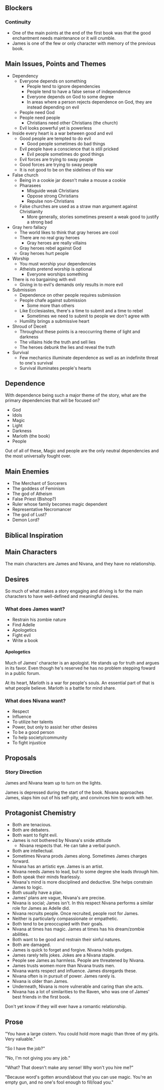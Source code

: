 ## Blockers

### Continuity

* One of the main points at the end of the first book was that the good enchantment needs maintenance or it will crumble.
* James is one of the few or only character with memory of the previous book.

## Main Issues, Points and Themes

* Dependency
  * Everyone depends on something
    * People tend to ignore dependencies
    * People tend to have a false sense of independence
    * Everyone depends on God to some degree
    * In areas where a person rejects dependence on God, they are instead depending on evil
  * People need God
  * People need people
    * Christians need other Christians (the church)
  * Evil looks powerful yet is powerless
* Inside every heart is a war between good and evil
  * Good people are tempted to do evil
    * Good people sometimes do bad things
  * Evil people have a conscience that is still pricked
    * Evil people sometimes do good things
  * Evil forces are trying to sway people
  * Good forces are trying to sway people
  * It is not good to be on the sidelines of this war
* False church
  * Being in a cookie jar doesn't make a mouse a cookie
  * Pharasees
    * Misguide weak Christians
    * Oppose strong Christians
    * Repulse non-Christians
  * False churches are used as a straw man argument against Christianity
    * More generally, stories sometimes present a weak good to justify a strong bad
* Gray hero fallacy
  * The world likes to think that gray heroes are cool
  * There are no real gray heroes
    * Gray heroes are really villains
  * Gray heroes rebel against God
  * Gray heroes hurt people
* Worship
  * You must worship your dependencies
  * Atheists pretend worship is optional
    * Everyone worships something
* There is no bargaining with evil
  * Giving in to evil's demands only results in more evil
* Submission
  * Dependence on other people requires submission
  * People chafe against submission
    * Some more than others
  * Like Ecclesiastes, there's a time to submit and a time to rebel
    * Sometimes we need to submit to people we don't agree with
  * Humility brings a submissive heart
* Shroud of Deceit
  * Throughout these points is a reoccurring theme of light and darkness
  * The villains hide the truth and sell lies
  * The heroes debunk the lies and reveal the truth
* Survival
  * Few mechanics illuminate dependence as well as an indefinite threat to one's survival
  * Survival illuminates people's hearts

## Dependence

With dependence being such a major theme of the story, what are the primary dependencies that will be focused on?

* God
* Idols
* Magic
* Light
* Darkness
* Marloth (the book)
* People

Out of all of these, Magic and people are the only neutral dependencies and the most universally fought over.

## Main Enemies

* The Merchant of Sorcerers
* The goddess of Feminism
* The god of Atheism
* False Priest (Bishop?)
* Ruler whose family becomes magic dependent
* Representative Necromancer
* The god of Lust?
* Demon Lord?

## Biblical Inspiration

## Main Characters

The main characters are James and Nivana, and they have no relationship.

## Desires

So much of what makes a story engaging and driving is for the main characters to have well-defined and meaningful desires.

### What does James want?

* Restrain his zombie nature
* Find Adelle
* Apologetics
* Fight evil
* Write a book

#### Apologetics

Much of James' character is an apologist.  He stands up for truth and argues in its favor.  Even though he's reserved he has no problem stepping foward in a public forum.

At its heart, Marloth is a war for people's souls.  An essential part of that is what people believe.  Marloth is a battle for mind share.

### What does Nivana want?

- Respect
- Influence
- To utilize her talents
- Power, but only to assist her other desires
- To be a good person
- To help society/community
- To fight injustice

## Proposals

### Story Direction

James and Nivana team up to turn on the lights.

James is depressed during the start of the book.  Nivana approaches James, slaps him out of his self-pity, and convinces him to work with her.

## Protagonist Chemistry

* Both are tenacious.
* Both are debaters.
* Both want to fight evil.
* James is not bothered by Nivana's snide attitude
  * Nivana respects that.  He can take a verbal punch.
* Both are intellectual.
* Sometimes Nivana prods James along.  Sometimes James charges forward.
* Nivana has an artistic eye.  James is an artist.
* Nivana needs James to lead, but to some degree she leads *through* him.
* Both speak their minds fearlessly.
* Nivana's mind is more disciplined and deductive.  She helps constrain James to logic.
* Both usually have a plan.
* James' plans are vague, Nivana's are precise.
* Nivana is social; James isn't.  In this respect Nivana performs a similar role for James as Adelle did.
* Nivana recruits people.  Once recruited, people root for James.
* Neither is particularly compassionate or empathetic.
* Both tend to be preoccupied with their goals.
* Nivana at times has magic.  James at times has his dream/zombie abilities.
* Both want to be good and restrain their sinful natures.
* Both are damaged.
* James is quick to forget and forgive.  Nivana holds grudges.
* James rarely tells jokes.  Jokes are a Nivana staple.
* People see James as harmless.  People are threatened by Nivana.
* James trusts women more than Nivana trusts men.
* Nivana wants respect and influence.  James disregards these.
* Nivana often is in pursuit of power.  James rarely is.
* Nivana is older than James.
* Underneath, Nivana is more vulnerable and caring than she acts.
* Nivana has a lot of similarities to the Raven, who was one of James' best friends in the first book.

Don't yet know if they will ever have a romantic relationship.

## Prose

"You have a large cistern.  You could hold more magic than three of my girls.  Very valuable."

"So I have the job?"

"No, I'm not giving you any job."

"What?  That doesn't make any sense!  Why won't you hire me?"

"Because word's gotten around/about that you can use magic.  You're an empty gun, and no one's fool enough to fill/load you."